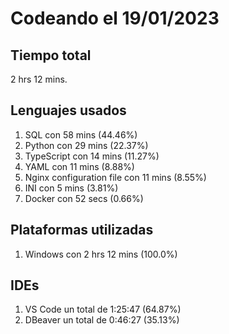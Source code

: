 # Codeando el 19/01/2023

## Tiempo total
2 hrs 12 mins.

## Lenguajes usados
1. SQL con 58 mins (44.46%)
1. Python con 29 mins (22.37%)
1. TypeScript con 14 mins (11.27%)
1. YAML con 11 mins (8.88%)
1. Nginx configuration file con 11 mins (8.55%)
1. INI con 5 mins (3.81%)
1. Docker con 52 secs (0.66%)

## Plataformas utilizadas
1. Windows con 2 hrs 12 mins (100.0%)

## IDEs
1. VS Code un total de 1:25:47 (64.87%)
1. DBeaver un total de 0:46:27 (35.13%)
